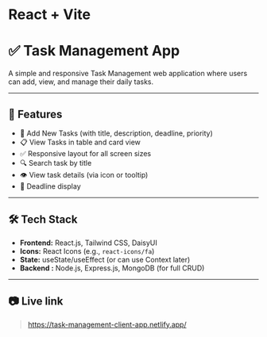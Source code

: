 # React + Vite

# ✅ Task Management App

A simple and responsive Task Management web application where users can add, view, and manage their daily tasks.

---

## 🚀 Features

- 📝 Add New Tasks (with title, description, deadline, priority)
- 📋 View Tasks in table and card view
- ✅ Responsive layout for all screen sizes
- 🔍 Search task by title
- 👁️ View task details (via icon or tooltip)
- 📅 Deadline display

---

## 🛠️ Tech Stack

- **Frontend:** React.js, Tailwind CSS, DaisyUI
- **Icons:** React Icons (e.g., `react-icons/fa`)
- **State:** useState/useEffect (or can use Context later)
- **Backend :** Node.js, Express.js, MongoDB (for full CRUD)

---

## 📷 Live link

> https://task-management-client-app.netlify.app/

